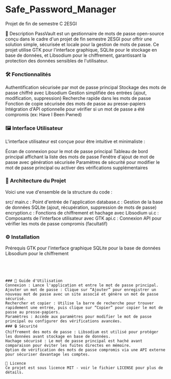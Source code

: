 # Safe_Password_Manager
Projet de fin de semestre C 2ESGI

📖 Description
PassVault est un gestionnaire de mots de passe open-source conçu dans le cadre d'un projet de fin semestre 2ESGI pour offrir une solution simple, sécurisée et locale pour la gestion de mots de passe. Ce projet utilise GTK pour l'interface graphique, SQLite pour le stockage en base de données, et Libsodium pour le chiffrement, garantissant la protection des données sensibles de l'utilisateur.

### 🛠️ Fonctionnalités
Authentification sécurisée par mot de passe principal
Stockage des mots de passe chiffré avec Libsodium
Gestion simplifiée des entrées (ajout, modification, suppression)
Recherche rapide dans les mots de passe
Fonction de copie sécurisée des mots de passe au presse-papiers
Intégration d'API optionnelle pour vérifier si un mot de passe a été compromis (ex: Have I Been Pwned)
### 🖼️ Interface Utilisateur
L'interface utilisateur est conçue pour être intuitive et minimaliste :

Écran de connexion pour le mot de passe principal
Tableau de bord principal affichant la liste des mots de passe
Fenêtre d'ajout de mot de passe avec génération sécurisée
Paramètres de sécurité pour modifier le mot de passe principal ou activer des vérifications supplémentaires
### 📐 Architecture du Projet
Voici une vue d'ensemble de la structure du code :

src/
main.c : Point d'entrée de l'application
database.c : Gestion de la base de données SQLite (ajout, récupération, suppression de mots de passe)
encryption.c : Fonctions de chiffrement et hachage avec Libsodium
ui.c : Composants de l'interface utilisateur avec GTK
api.c : Connexion API pour vérifier les mots de passe compromis (facultatif)
### ⚙️ Installation
Prérequis
GTK pour l'interface graphique
SQLite pour la base de données
Libsodium pour le chiffrement

``` 


```

```


### 📂 Guide d'Utilisation
Connexion : Lance l'application et entre le mot de passe principal.
Ajouter un mot de passe : Clique sur “Ajouter” pour enregistrer un nouveau mot de passe avec un site associé et génère un mot de passe sécurisé.
Rechercher et copier : Utilise la barre de recherche pour trouver rapidement une entrée, puis clique sur “Copier” pour copier le mot de passe au presse-papiers.
Paramètres : Accède aux paramètres pour modifier le mot de passe principal ou configurer des vérifications avancées.
### 🔒 Sécurité
Chiffrement des mots de passe : Libsodium est utilisé pour protéger les données avant stockage en base de données.
Hachage sécurisé : Le mot de passe principal est haché avant comparaison pour éviter les fuites directes en mémoire.
Option de vérification des mots de passe compromis via une API externe pour sécuriser davantage les comptes.

📝 Licence
Ce projet est sous licence MIT - voir le fichier LICENSE pour plus de détails.
